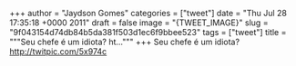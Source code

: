 
+++
author = "Jaydson Gomes"
categories = ["tweet"]
date = "Thu Jul 28 17:35:18 +0000 2011"
draft = false
image = "{TWEET_IMAGE}"
slug = "9f043154d74db84b5da381f503d1ec6f9bbee523"
tags = ["tweet"]
title = """Seu chefe é um idiota? ht..."""
+++
Seu chefe é um idiota? http://twitpic.com/5x974c
